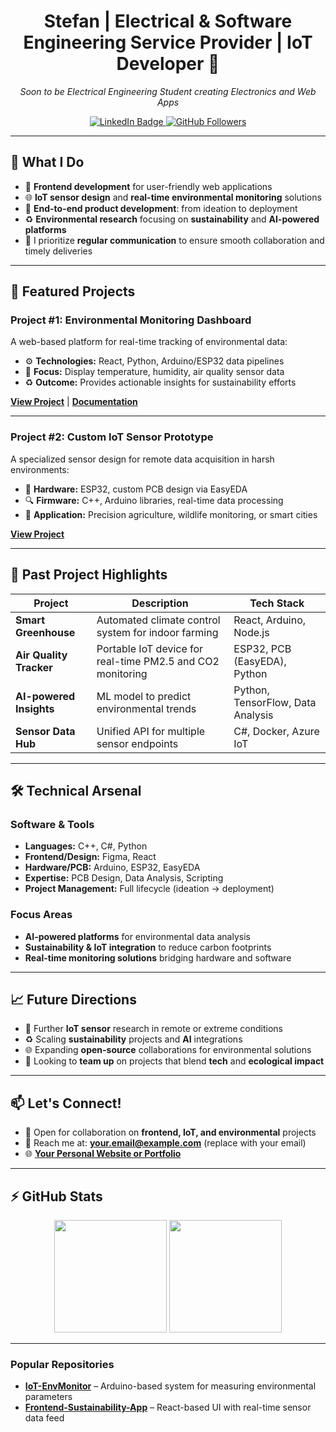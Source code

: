<!-- 
  Filename: README.md
  Author: Stefan
  Description: GitHub Profile README
-->

<h1 align="center">
  Stefan | Electrical & Software Engineering Service Provider | IoT Developer 🎯
</h1>

<p align="center">
  <em>Soon to be Electrical Engineering Student creating Electronics and Web Apps</em>
</p>

<p align="center">
  <!-- Replace with your LinkedIn URL -->
  <a href="https://www.linkedin.com/in/geala-stefan-1a7105239/">
    <img src="https://img.shields.io/badge/-LinkedIn-blue?style=flat-square&logo=linkedin&logoColor=white" alt="LinkedIn Badge"/>
  </a>
  <!-- GitHub Followers Badge (replace 'Stefan' with your actual GitHub username if needed) -->
  <a href="https://github.com/UnwiseGiraffeX86?tab=followers">
    <img src="https://img.shields.io/github/followers/UnwiseGiraffeX86?style=social" alt="GitHub Followers"/>
  </a>
</p>

---

## 🎯 What I Do

- 🌱 **Frontend development** for user-friendly web applications  
- 🌐 **IoT sensor design** and **real-time environmental monitoring** solutions  
- 🚀 **End-to-end product development**: from ideation to deployment  
- ♻️ **Environmental research** focusing on **sustainability** and **AI-powered platforms**  
- 🤝 I prioritize **regular communication** to ensure smooth collaboration and timely deliveries

---

## 🚀 Featured Projects

### **Project #1: Environmental Monitoring Dashboard**
A web-based platform for real-time tracking of environmental data:

- ⚙️ **Technologies:** React, Python, Arduino/ESP32 data pipelines  
- 🌱 **Focus:** Display temperature, humidity, air quality sensor data  
- ♻️ **Outcome:** Provides actionable insights for sustainability efforts  

[**View Project**](#) | [**Documentation**](#)

---

### **Project #2: Custom IoT Sensor Prototype**
A specialized sensor design for remote data acquisition in harsh environments:

- 🔌 **Hardware:** ESP32, custom PCB design via EasyEDA  
- 🔍 **Firmware:** C++, Arduino libraries, real-time data processing  
- 🌿 **Application:** Precision agriculture, wildlife monitoring, or smart cities  

[**View Project**](#)

---

## 💼 Past Project Highlights

| Project                   | Description                                                  | Tech Stack                       |
|---------------------------|--------------------------------------------------------------|----------------------------------|
| **Smart Greenhouse**      | Automated climate control system for indoor farming         | React, Arduino, Node.js          |
| **Air Quality Tracker**   | Portable IoT device for real-time PM2.5 and CO2 monitoring  | ESP32, PCB (EasyEDA), Python     |
| **AI-powered Insights**   | ML model to predict environmental trends                    | Python, TensorFlow, Data Analysis|
| **Sensor Data Hub**       | Unified API for multiple sensor endpoints                   | C#, Docker, Azure IoT            |

---

## 🛠️ Technical Arsenal

### **Software & Tools**
- **Languages:** C++, C#, Python  
- **Frontend/Design:** Figma, React  
- **Hardware/PCB:** Arduino, ESP32, EasyEDA  
- **Expertise:** PCB Design, Data Analysis, Scripting  
- **Project Management:** Full lifecycle (ideation → deployment)  

### **Focus Areas**
- **AI-powered platforms** for environmental data analysis  
- **Sustainability & IoT integration** to reduce carbon footprints  
- **Real-time monitoring solutions** bridging hardware and software  

---

## 📈 Future Directions

- 🔬 Further **IoT sensor** research in remote or extreme conditions  
- ♻️ Scaling **sustainability** projects and **AI** integrations  
- 🌐 Expanding **open-source** collaborations for environmental solutions  
- 🤝 Looking to **team up** on projects that blend **tech** and **ecological impact**  

---

## 📫 Let's Connect!

- 💼 Open for collaboration on **frontend, IoT, and environmental** projects
- 📧 Reach me at: [**your.email@example.com**](mailto:your.email@example.com) (replace with your email)
- 🌐 [**Your Personal Website or Portfolio**](#)  

---

## ⚡ GitHub Stats
<p align="center">
  <!-- Replace 'Stefan' with your actual GitHub username -->
  <img height="180em" src="https://github-readme-stats.vercel.app/api?username=Stefan&show_icons=true&theme=react" />
  <img height="180em" src="https://github-readme-streak-stats.herokuapp.com/?user=Stefan&theme=react" />
</p>

---

### Popular Repositories
<!-- Highlight or pin some of your popular/favorite repos -->
- [**IoT-EnvMonitor**](#) – Arduino-based system for measuring environmental parameters
- [**Frontend-Sustainability-App**](#) – React-based UI with real-time sensor data feed
